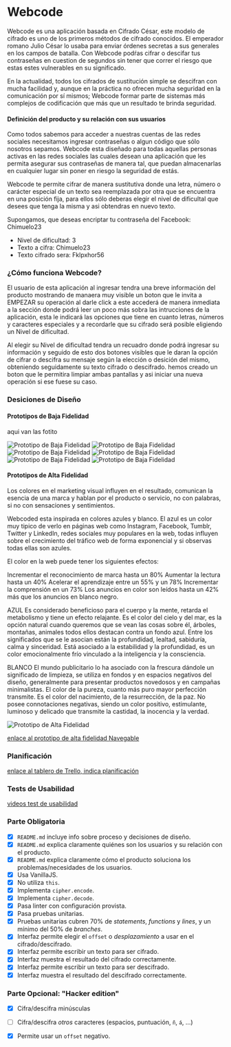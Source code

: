 # Webcode

Webcode es una aplicación basada en Cifrado César, este modelo de cifrado es uno de los primeros métodos de cifrado conocidos. El emperador romano Julio César lo usaba para enviar órdenes secretas a sus generales en los campos de batalla. Con Webcode podŕas cifrar o descifar tus contraseñas en cuestion de segundos sin tener que correr el riesgo que estas estes vulnerables en su significado. 

En la actualidad, todos los cifrados de sustitución simple se descifran con mucha facilidad y, aunque en la práctica no ofrecen mucha seguridad en la comunicación por sí mismos; Webcode formar parte de sistemas más complejos de codificación que más que un resultado te brinda seguridad.


#### Definición del producto y su relación con sus usuarios

Como todos sabemos para acceder a nuestras cuentas de las redes sociales necesitamos ingresar contraseñas o algun código que sólo nosotros sepamos. Webcode esta diseñado para todas aquellas personas activas en las redes sociales las cuales desean una aplicación que les permita asegurar sus contraseñas de manera tal, que puedan almacenarlas en cualquier lugar sin poner en riesgo la seguridad de estás.

Webcode te permite cifrar de manera sustitutiva donde una letra, número o carácter especial de un texto sea reemplazada por otra que se encuentra en una posición fija, para ellos sólo deberas elegir el nivel de dificultal que desees que tenga la misma y asi obtendras en nuevo texto.

Supongamos, que deseas encriptar tu contraseña del Facebook: Chimuelo23 

- Nivel de dificultad: 3
- Texto a cifra: Chimuelo23 
- Texto cifrado sera: Fklpxhor56


### ¿Cómo funciona Webcode? 

El usuario de esta aplicación al ingresar tendra una breve información del producto mostrando de manaera muy visible un boton que le invita a EMPEZAR su operación al darle click a este accederá de manera inmediata a la sección donde podrá leer un poco más sobra las intrucciones de la aplicación, esta le indicará las opciones que tiene en cuanto letras, números y caracteres especiales y a recordarle que su cifrado será posible eligiendo un Nivel de dificultad. 

Al elegir su Nivel de dificultad tendra un recuadro donde podrá ingresar su información y seguido de esto dos botones visibles que le daran la opción de cifrar o descifra su mensaje según la elección o desición del mismo, obteniendo seguidamente su texto cifrado o descifrado. hemos creado un boton que le permitira limpiar ambas pantallas y asi iniciar una nueva operación si ese fuese su caso.

### Desiciones de Diseño

#### Prototipos de Baja Fidelidad

aqui van las fotito

![Prototipo de Baja Fidelidad](./img/diagrama_flujo.jpeg "Diagrama de Flujo")
![Prototipo de Baja Fidelidad](./img/boceto1.jpeg "Boceto 1")
![Prototipo de Baja Fidelidad](./img/boceto2.jpeg "Boceto 2")
![Prototipo de Baja Fidelidad](./img/boceto3.jpeg "Boceto 3")
![Prototipo de Baja Fidelidad](./img/sketch_boceto1.jpeg "Sketch Boceto 1")
![Prototipo de Baja Fidelidad](./img/sketch_boceto2.jpeg "Sketch Boceto 2")



#### Prototipos de Alta Fidelidad

Los colores en el marketing visual influyen en el resultado, comunican la esencia de una marca y hablan por el producto o servicio, no con palabras, si no con sensaciones y sentimientos.

Webcoded esta inspirada en colores azules y blanco. El azul es un color muy tipico de verlo en páginas web como Instagram, Facebook, Tumblr, Twitter y LinkedIn, redes sociales muy populares en la web, todas influyen sobre el crecimiento del tráfico web de forma exponencial y si observas todas ellas son azules.

El color en la web puede tener los siguientes efectos:

Incrementar el reconocimiento de marca hasta un 80%
Aumentar la lectura hasta un 40%
Acelerar el aprendizaje entre un 55% y un 78%
Incrementar la comprensión en un 73%
Los anuncios en color son leídos hasta un 42% más que los anuncios en blanco negro.
 
 AZUL
 Es considerado beneficioso para el cuerpo y la mente, retarda el metabolismo y tiene un efecto relajante. Es el color del cielo y del mar, es la opción natural cuando queremos que se vean las cosas sobre él, árboles, montañas, animales todos ellos destacan contra un fondo azul. Entre los significados que se le asocian están la profundidad, lealtad, sabiduría, calma y sinceridad. Está asociado a la estabilidad y la profundidad, es un color emocionalmente frío vinculado a la inteligencia y la consciencia.

 BLANCO
 El mundo publicitario lo ha asociado con la frescura dándole un significado de limpieza, se utiliza en fondos y en espacios negativos del diseño, generalmente para presentar productos novedosos y en campañas minimalistas.
 El color de la pureza, cuanto más puro mayor perfección transmite. Es el color del nacimiento, de la resurrección, de la paz. No posee connotaciones negativas, siendo un color positivo, estimulante, luminoso y delicado que transmite la castidad, la inocencia y la verdad.


 ![Prototipo de Alta Fidelidad](./img/alta.png "Prototipo de alta fidelidad WebCode")


 [enlace al prototipo de alta fidelidad Navegable](https://www.figma.com/proto/fKUJ9cehdNAyN5ut7VZEGnaO/Untitled?node-id=2%3A4&scaling=min-zoom&redirected=1)

 
 ### Planificación 
[enlace al tablero de Trello, indica planificación](https://trello.com/b/sXFbTOXz/cipher)

 ### Tests de Usabilidad 

 [videos test de usabilidad](https://drive.google.com/drive/folders/1-JAVKBTfsIyL1kcPpgaCQivodGiCBDoT)


### Parte Obligatoria
* [X] `README.md` incluye info sobre proceso y decisiones de diseño.
* [X] `README.md` explica claramente quiénes son los usuarios y su relación con
  el producto.
* [X] `README.md` explica claramente cómo el producto soluciona los
  problemas/necesidades de los usuarios.
* [X] Usa VanillaJS.
* [X] No utiliza `this`.
* [X] Implementa `cipher.encode`.
* [X] Implementa `cipher.decode`.
* [X] Pasa linter con configuración provista.
* [X] Pasa pruebas unitarias.
* [X] Pruebas unitarias cubren 70% de _statements_, _functions_ y _lines_, y un
  mínimo del 50% de _branches_.
* [X] Interfaz permite elegir el `offset` o _desplazamiento_ a usar en el
  cifrado/descifrado.
* [X] Interfaz permite escribir un texto para ser cifrado.
* [X] Interfaz muestra el resultado del cifrado correctamente.
* [X] Interfaz permite escribir un texto para ser descifrado.
* [X] Interfaz muestra el resultado del descifrado correctamente.

### Parte Opcional: "Hacker edition"
* [X] Cifra/descifra minúsculas
* [ ] Cifra/descifra _otros_ caracteres (espacios, puntuación, `ñ`, `á`, ...)
* [X] Permite usar un `offset` negativo.


